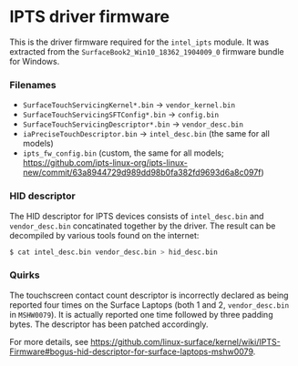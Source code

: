 # IPTS driver firmware
This is the driver firmware required for the `intel_ipts` module. It was
extracted from the `SurfaceBook2_Win10_18362_1904009_0` firmware bundle for
Windows.

### Filenames
* `SurfaceTouchServicingKernel*.bin` -> `vendor_kernel.bin`
* `SurfaceTouchServicingSFTConfig*.bin` -> `config.bin`
* `SurfaceTouchServicingDescriptor*.bin` -> `vendor_desc.bin`
* `iaPreciseTouchDescriptor.bin` -> `intel_desc.bin` (the same for all models)
* `ipts_fw_config.bin` (custom, the same for all models; https://github.com/ipts-linux-org/ipts-linux-new/commit/63a8944729d989dd98b0fa382fd9693d6a8c097f)

### HID descriptor
The HID descriptor for IPTS devices consists of `intel_desc.bin` and
`vendor_desc.bin` concatinated together by the driver. The result can be
decompiled by various tools found on the internet:
```bash
$ cat intel_desc.bin vendor_desc.bin > hid_desc.bin
```

### Quirks
The touchscreen contact count descriptor is incorrectly declared as being reported four times on the Surface Laptops (both 1 and 2, `vendor_desc.bin` in `MSHW0079`).
It is actually reported one time followed by three padding bytes.
The descriptor has been patched accordingly.

For more details, see https://github.com/linux-surface/kernel/wiki/IPTS-Firmware#bogus-hid-descriptor-for-surface-laptops-mshw0079.
